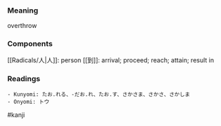 ### Meaning

overthrow

### Components

[[Radicals/人|人]]: person [[到]]: arrival; proceed; reach; attain; result in

### Readings

```
- Kunyomi: たお.れる、-だお.れ、たお.す、さかさま、さかさ、さかしま
- Onyomi: トウ
```

#kanji